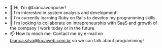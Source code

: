 - 👋 Hi, I’m @biancavonposer!
- 👀 I’m interested in system analysis and development!
- 🌱 I’m currently learning Ruby on Rails to develop my programming skills.
- 💞️ I’m looking to collaborate on intrapreneurship with SaaS and growth of the company I work today or in the future.
- 📫 How to reach me: Contact me by e-mail on bianca.silva@locaweb.com.br so we can talk about programming!

<!---
biancavonposer/biancavonposer is a ✨ special ✨ repository because its `README.md` (this file) appears on your GitHub profile.
You can click the Preview link to take a look at your changes.
--->
